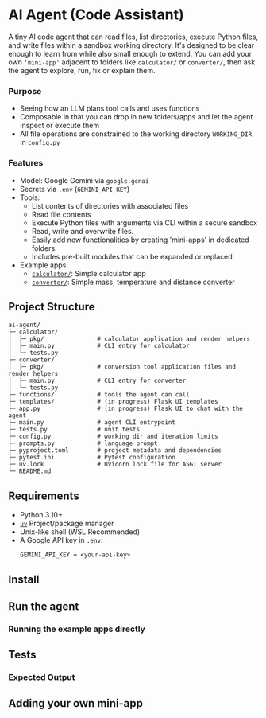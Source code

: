 # AI Agent (Code Assistant)
A tiny AI code agent that can read files, list directories, execute Python files, and write files within a sandbox working directory. It's designed to be clear enough to learn from while also small enough to extend. You can add your own ```'mini-app'``` adjacent to folders like ```calculator/``` or ```converter/```, then ask the agent to explore, run, fix or explain them.

### Purpose
- Seeing how an LLM plans tool calls and uses functions
- Composable in that you can drop in new folders/apps and let the agent inspect or execute them
- All file operations are constrained to the working directory ```WORKING_DIR``` in ```config.py```

### Features
- Model: Google Gemini via ```google.genai```
- Secrets via ```.env``` (```GEMINI_API_KEY```)
- Tools:
    - List contents of directories with associated files
    - Read file contents
    - Execute Python files with arguments via CLI within a secure sandbox
    - Read, write and overwrite files. 
    - Easily add new functionalities by creating 'mini-apps' in dedicated folders. 
    - Includes pre-built modules that can be expanded or replaced. 
- Example apps: 
    - [```calculator/```](https://github.com/kaylavera99/ai-agent/tree/b942e174a5e2833c8ff680be224ec30e2ba8f4ee/calculator#readme): Simple calculator app
    - [```converter/```](https://github.com/kaylavera99/ai-agent/tree/b942e174a5e2833c8ff680be224ec30e2ba8f4ee/converter#readme): Simple mass, temperature and distance converter


## Project Structure
```
ai-agent/
├─ calculator/
│  ├─ pkg/               # calculator application and render helpers
│  ├─ main.py            # CLI entry for calculator
│  └─ tests.py
├─ converter/
│  ├─ pkg/               # conversion tool application files and render helpers
│  ├─ main.py            # CLI entry for converter
│  └─ tests.py
├─ functions/            # tools the agent can call
├─ templates/            # (in progress) Flask UI templates
├─ app.py                # (in progress) Flask UI to chat with the agent
├─ main.py               # agent CLI entrypoint
├─ tests.py              # unit tests
├─ config.py             # working dir and iteration limits
├─ prompts.py            # language prompt
├─ pyproject.toml        # project metadata and dependencies
├─ pytest.ini            # Pytest configuration
├─ uv.lock               # UVicorn lock file for ASGI server
└─ README.md

```

## Requirements
- Python 3.10+
- [```uv```](https://docs.astral.sh/uv/) Project/package manager
- Unix-like shell (WSL Recommended)
- A Google API key in ```.env```:
    ```
    GEMINI_API_KEY = <your-api-key>
    ```

## Install

## Run the agent

### Running the example apps directly

## Tests

### Expected Output

## Adding your own mini-app



